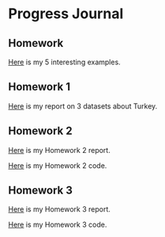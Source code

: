 # Progress Journal  

## Homework 
[Here](files/mertkaan_homework_0.html) is my 5 interesting examples.

## Homework 1
[Here](files/360_1.html) is my report on 3 datasets about Turkey. 

## Homework 2 
[Here](files/360_2.html) is my Homework 2 report.  

[Here](files/360_2.Rmd) is my Homework 2 code.


## Homework 3 
[Here](files/ie360_3.html) is my Homework 3 report.  

[Here](files/ie360_3.Rmd) is my Homework 3 code.
